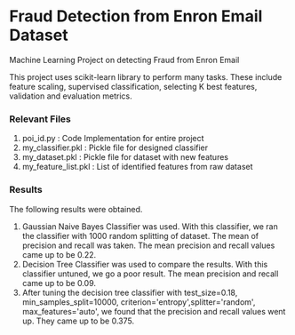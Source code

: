 # Fraud Detection from Enron Email Dataset

Machine Learning Project on detecting Fraud from Enron Email

This project uses scikit-learn library to perform many tasks. These include feature scaling, supervised classification, selecting K best features, validation and evaluation metrics.

### Relevant Files
1. poi_id.py : Code Implementation for entire project  
2. my_classifier.pkl : Pickle file for designed classifier  
3. my_dataset.pkl : Pickle file for dataset with new features  
4. my_feature_list.pkl : List of identified features from raw dataset  


### Results

The following results were obtained.

1. Gaussian Naive Bayes Classifier was used. With this classifier, we ran the classifier with 1000 random splitting of dataset. The mean of precision and recall was taken. The mean precision and recall values came up to be 0.22.  
2. Decision Tree Classifier was used to compare the results. With this classifier untuned, we go a poor result. The mean precision and recall came up to be 0.09.
3. After tuning the decision tree classifier with test_size=0.18, min_samples_split=10000, criterion='entropy',splitter='random', max_features='auto', we found that the precision and recall values went up. They came up to be 0.375.
